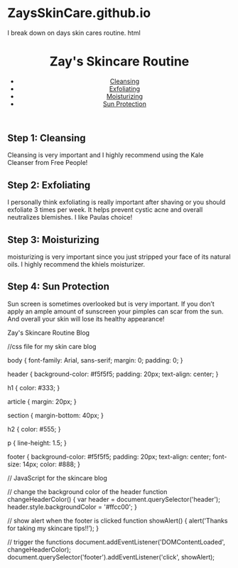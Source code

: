# ZaysSkinCare.github.io
I break down on days skin cares routine.
html
<!DOCTYPE html>
<html lang="en">
<head>
    <meta charset="UTF-8">
    <meta name="viewport" content="width=device-width, initial-scale=1.0">
    <title>Zay's Skincare Routine Blog</title>
</head>
<body>
    <header>
        <h1>Zay's Skincare Routine</h1>
        <nav>
            <ul>
                <li><a href="#cleansing">Cleansing</a></li>
                <li><a href="#exfoliating">Exfoliating</a></li>
                <li><a href="#moisturizing">Moisturizing</a></li>
                <li><a href="#sun-protection">Sun Protection</a></li>
            </ul>
        </nav>
    </header>
    <main>
        <section id="cleansing">
            <h2>Step 1: Cleansing</h2>
            <p> Cleansing is very important and I highly recommend using the Kale Cleanser from Free People!</p>
        </section>
        <section id="exfoliating">
            <h2>Step 2: Exfoliating</h2>
            <p> I personally think exfoliating is really important after shaving or you should exfoliate 3 times per week. It helps prevent cystic acne and overall neutralizes blemishes. I like Paulas choice! </p>
        </section>
        <section id="moisturizing">
            <h2>Step 3: Moisturizing</h2>
            <p> moisturizing is very important since you just stripped your face of its natural oils. I highly recommend the khiels moisturizer.</p>
        </section>
        <section id="sun-protection">
            <h2>Step 4: Sun Protection</h2>
            <p> Sun screen is sometimes overlooked but is very important. If you don’t apply an ample amount of sunscreen your pimples can scar from the sun. And overall your skin will lose its healthy appearance! </p>
        </section>
    </main>
    <footer>
        <p> Zay's Skincare Routine Blog</p>
    </footer>
</body>
</html>


//css file for my skin care blog

body {
    font-family: Arial, sans-serif;
    margin: 0;
    padding: 0;
}

header {
    background-color: #f5f5f5;
    padding: 20px;
    text-align: center;
}

h1 {
    color: #333;
}

article {
    margin: 20px;
}

section {
    margin-bottom: 40px;
}

h2 {
    color: #555;
}

p {
    line-height: 1.5;
}

footer {
    background-color: #f5f5f5;
    padding: 20px;
    text-align: center;
    font-size: 14px;
    color: #888;
}


// JavaScript for the skincare blog

// change the background color of the header function 
changeHeaderColor() {
    var header = document.querySelector('header');
    header.style.backgroundColor = '#ffcc00';
}

// show alert when the footer is clicked
function showAlert() {
    alert('Thanks for taking my skincare tips!!’);
}

// trigger the functions
document.addEventListener('DOMContentLoaded', changeHeaderColor);
document.querySelector('footer').addEventListener('click', showAlert);
